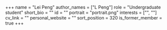 +++
name = "Lei Peng"
author_names = ["L Peng"]
role = "Undergraduate student"
short_bio = ""
id = ""
portrait = "portrait.png"
interests = ["", ""]
cv_link = ""
personal_website = ""
sort_position = 320
is_former_member = true
+++

